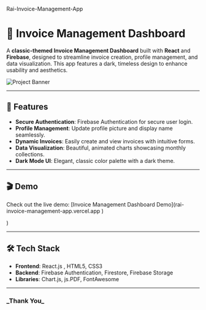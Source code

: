 <h>Rai-Invoice-Management-App
</h>


# 📜 Invoice Management Dashboard

A **classic-themed Invoice Management Dashboard** built with **React** and **Firebase**, designed to streamline invoice creation, profile management, and data visualization. This app features a dark, timeless design to enhance usability and aesthetics.

![Project Banner](https://via.placeholder.com/800x200) <!-- Replace with your own project banner -->

---

## 🚀 Features

- **Secure Authentication**: Firebase Authentication for secure user login.
- **Profile Management**: Update profile picture and display name seamlessly.
- **Dynamic Invoices**: Easily create and view invoices with intuitive forms.
- **Data Visualization**: Beautiful, animated charts showcasing monthly collections.
- **Dark Mode UI**: Elegant, classic color palette with a dark theme.

---

## 🎬 Demo

Check out the live demo: [Invoice Management Dashboard Demo](rai-invoice-management-app.vercel.app
<a href="https://rai-invoice-management-app.vercel.app"></a>
)


)

---

## 🛠️ Tech Stack

- **Frontend**: React.js , HTML5, CSS3
- **Backend**: Firebase Authentication, Firestore, Firebase Storage
- **Libraries**: Chart.js, js.PDF, FontAwesome

---

<h3>_Thank You_</h3>


